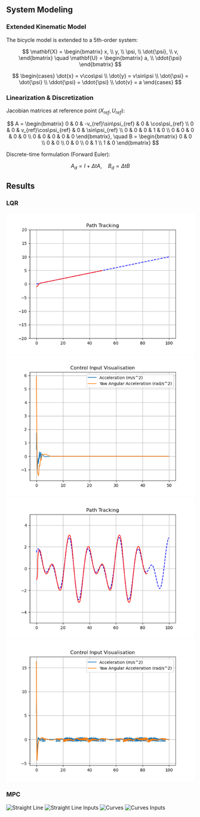## System Modeling

### Extended Kinematic Model
The bicycle model is extended to a 5th-order system:

$$ 
\mathbf{X} = \begin{bmatrix} x, \\ y, \\ \psi, \\ \dot{\psi}, \\ v, \end{bmatrix} \quad
\mathbf{U} = \begin{bmatrix} a, \\ \ddot{\psi} \end{bmatrix}
$$

$$
\begin{cases}
\dot{x} = v\cos\psi \\
\dot{y} = v\sin\psi \\
\dot{\psi} = \dot{\psi} \\
\ddot{\psi} = \ddot{\psi} \\
\dot{v} = a
\end{cases}
$$

### Linearization & Discretization
Jacobian matrices at reference point $(X_{ref}, U_{ref})$:

$$
A = \begin{bmatrix}
0 & 0 & -v_{ref}\sin\psi_{ref} & 0 & \cos\psi_{ref} \\
0 & 0 & v_{ref}\cos\psi_{ref} & 0 & \sin\psi_{ref} \\
0 & 0 & 0 & 1 & 0 \\
0 & 0 & 0 & 0 & 0 \\
0 & 0 & 0 & 0 & 0
\end{bmatrix}, \quad
B = \begin{bmatrix}
0 & 0 \\
0 & 0 \\
0 & 0 \\
0 & 1 \\
1 & 0
\end{bmatrix}
$$

Discrete-time formulation (Forward Euler):

$$
A_d = I + \Delta t A, \quad B_d = \Delta t B
$$

## Results
### LQR
![Straight Line](https://github.com/PMY9527/Path-Tracking-Controllers/blob/main/LQR_PICS/直线/Tracking%20Visualisation(LQR).png)
![Straight Line Inputs](https://github.com/PMY9527/Path-Tracking-Controllers/blob/main/LQR_PICS/直线/Control%20Input%20Visualisation(LQR).png)
![Curves](https://github.com/PMY9527/Path-Tracking-Controllers/blob/main/LQR_PICS/曲线/Tracking%20Visualisation(LQR).png)
![Curves Inputs](https://github.com/PMY9527/Path-Tracking-Controllers/blob/main/LQR_PICS/曲线/Control%20Input%20Visualisation(LQR).png)

### MPC
![Straight Line](https://github.com/PMY9527/Path-Tracking-Controllers/blob/main/LQR_PICS/直线/Tracking%20Visualisation(MPC).png)
![Straight Line Inputs](https://github.com/PMY9527/Path-Tracking-Controllers/blob/main/LQR_PICS/直线/Control%20Input%20Visualisation(MPC).png)
![Curves](https://github.com/PMY9527/Path-Tracking-Controllers/blob/main/LQR_PICS/曲线/Tracking%20Visualisation(MPC).png)
![Curves Inputs](https://github.com/PMY9527/Path-Tracking-Controllers/blob/main/LQR_PICS/曲线/Control%20Input%20Visualisation(MPC).png)


